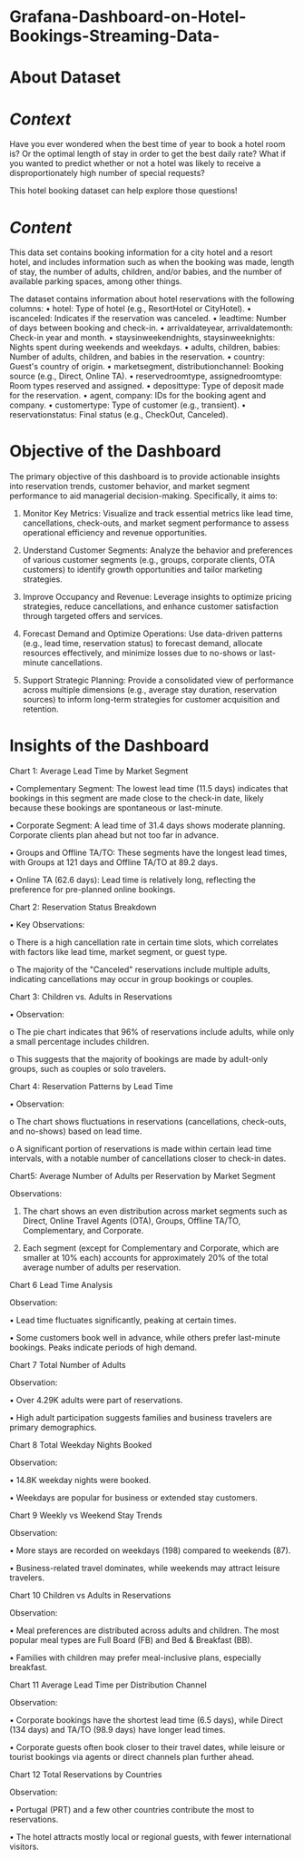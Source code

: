 # Grafana-Dashboard-on-Hotel-Bookings-Streaming-Data-

# About Dataset
# *Context*
Have you ever wondered when the best time of year to book a hotel room is? Or the optimal length of stay in order to get the best daily rate? What if you wanted to predict whether or not a hotel was likely to receive a disproportionately high number of special requests?

This hotel booking dataset can help explore those questions!

# *Content*
This data set contains booking information for a city hotel and a resort hotel, and includes information such as when the booking was made, length of stay, the number of adults, children, and/or babies, and the number of available parking spaces, among other things.

The dataset contains information about hotel reservations with the following columns:
•	hotel: Type of hotel (e.g., ResortHotel or CityHotel).
•	iscanceled: Indicates if the reservation was canceled.
•	leadtime: Number of days between booking and check-in.
•	arrivaldateyear, arrivaldatemonth: Check-in year and month.
•	staysinweekendnights, staysinweeknights: Nights spent during weekends and weekdays.
•	adults, children, babies: Number of adults, children, and babies in the reservation.
•	country: Guest's country of origin.
•	marketsegment, distributionchannel: Booking source (e.g., Direct, Online TA).
•	reservedroomtype, assignedroomtype: Room types reserved and assigned.
•	deposittype: Type of deposit made for the reservation.
•	agent, company: IDs for the booking agent and company.
•	customertype: Type of customer (e.g., transient).
•	reservationstatus: Final status (e.g., CheckOut, Canceled).


# Objective of the Dashboard

The primary objective of this dashboard is to provide actionable insights into reservation trends, customer behavior, and market segment performance to aid managerial decision-making. Specifically, it aims to:

1. Monitor Key Metrics: Visualize and track essential metrics like lead time, cancellations, check-outs, and market segment performance to assess operational efficiency and revenue opportunities.

2. Understand Customer Segments: Analyze the behavior and preferences of various customer segments (e.g., groups, corporate clients, OTA customers) to identify growth opportunities and tailor marketing strategies.

3. Improve Occupancy and Revenue: Leverage insights to optimize pricing strategies, reduce cancellations, and enhance customer satisfaction through targeted offers and services.

4. Forecast Demand and Optimize Operations: Use data-driven patterns (e.g., lead time, reservation status) to forecast demand, allocate resources effectively, and minimize losses due to no-shows or last-minute cancellations.

5. Support Strategic Planning: Provide a consolidated view of performance across multiple dimensions (e.g., average stay duration, reservation sources) to inform long-term strategies for customer acquisition and retention.

# Insights of the Dashboard

Chart 1: Average Lead Time by Market Segment

•	Complementary Segment: The lowest lead time (11.5 days) indicates that bookings in this segment are made close to the check-in date, likely because these bookings are spontaneous or last-minute.

•	Corporate Segment: A lead time of 31.4 days shows moderate planning. Corporate clients plan ahead but not too far in advance.

•	Groups and Offline TA/TO: These segments have the longest lead times, with Groups at 121 days and Offline TA/TO at 89.2 days.

•	Online TA (62.6 days): Lead time is relatively long, reflecting the preference for pre-planned online bookings.

Chart 2: Reservation Status Breakdown

•	Key Observations:

o	There is a high cancellation rate in certain time slots, which correlates with factors like lead time, market segment, or guest type.

o	The majority of the "Canceled" reservations include multiple adults, indicating cancellations may occur in group bookings or couples.

Chart 3: Children vs. Adults in Reservations

•	Observation:

o	The pie chart indicates that 96% of reservations include adults, while only a small percentage includes children.

o	This suggests that the majority of bookings are made by adult-only groups, such as couples or solo travelers.

Chart 4: Reservation Patterns by Lead Time

•	Observation:

o	The chart shows fluctuations in reservations (cancellations, check-outs, and no-shows) based on lead time.

o	A significant portion of reservations is made within certain lead time intervals, with a notable number of cancellations closer to check-in dates.

Chart5: Average Number of Adults per Reservation by Market Segment

Observations:

1.	The chart shows an even distribution across market segments such as Direct, Online Travel Agents (OTA), Groups, Offline TA/TO, Complementary, and Corporate.

2.	Each segment (except for Complementary and Corporate, which are smaller at 10% each) accounts for approximately 20% of the total average number of adults per reservation.

Chart 6 Lead Time Analysis

Observation:

•	 Lead time fluctuates significantly, peaking at certain times.

•	Some customers book well in advance, while others prefer last-minute bookings. Peaks indicate periods of high demand.

Chart 7 Total Number of Adults

Observation: 

•	Over 4.29K adults were part of reservations.

•	High adult participation suggests families and business travelers are primary demographics.

Chart 8  Total Weekday Nights Booked

Observation:

•	 14.8K weekday nights were booked.

•	Weekdays are popular for business or extended stay customers.

Chart 9  Weekly vs Weekend Stay Trends

Observation:

•	 More stays are recorded on weekdays (198) compared to weekends (87).

•	Business-related travel dominates, while weekends may attract leisure travelers.

Chart 10  Children vs Adults in Reservations

Observation:

•	 Meal preferences are distributed across adults and children. The most popular meal types are Full Board (FB) and Bed & Breakfast (BB).

•	Families with children may prefer meal-inclusive plans, especially breakfast.

Chart 11  Average Lead Time per Distribution Channel

Observation:

•	 Corporate bookings have the shortest lead time (6.5 days), while Direct (134 days) and TA/TO (98.9 days) have longer lead times.

•	Corporate guests often book closer to their travel dates, while leisure or tourist bookings via agents or direct channels plan further ahead.

Chart 12  Total Reservations by Countries

Observation: 

•	Portugal (PRT) and a few other countries contribute the most to reservations.

•	The hotel attracts mostly local or regional guests, with fewer international visitors.

